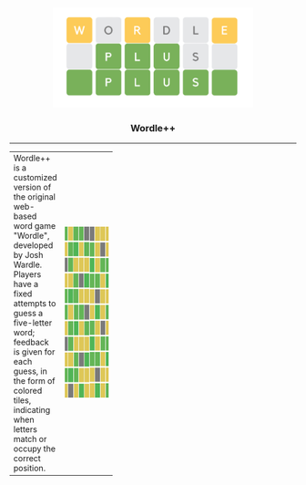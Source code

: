 <p align="center">
  <img src="https://github.com/ac-ayan/image-assets/blob/master/wordle-plus-plus.png" alt="WordlePlusPlus" width=70%></img>
  </p>
  
<h3 align="center">Wordle++</h3>
<hr align="center">

<!-- <p align="center">
  Wordle++ is a customized version of the original web-based word game "Wordle", developed by Josh Wardle. Players have a fixed attempts to guess a five-letter word; feedback is given for each guess, in the form of colored tiles, indicating when letters match or occupy the correct position.
  <p> -->
    
<table style="border-collapse:collapse">
   <col width="60">
            <col width="80">
   <tr>
     <td colspan="1">
   Wordle++ is a customized version of the original web-based word game "Wordle", developed by Josh Wardle. Players have a fixed attempts to guess a five-letter word; feedback is given for each guess, in the form of colored tiles, indicating when letters match or occupy the correct position.</td>
      <td style="width:50%">
    <img src="https://github.com/ac-ayan/image-assets/blob/master/wordle_big_animation2.gif" alt="WordlePlusPlusAnimated" width="800" height="300"></img>
  </td>
  </tr>
</table>
